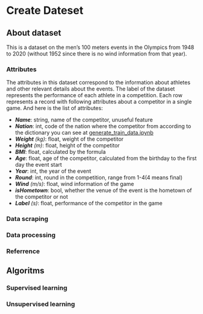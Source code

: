 # Create Dateset
## About dataset
This is a dataset on the men’s 100 meters events in the Olympics from 1948 to 2020 (without 1952 since there is no wind information from that year).
### Attributes
The attributes in this dataset correspond to the information about athletes and other relevant details about the events. The label of the dataset represents the performance of each athlete in a competition.
Each row represents a record with following attributes about a competitor in a single game. And here is the list of attributes:
- ***Name***:           string, name of the competitor, unuseful feature
- ***Nation***:         int, code of the nation where the competitor from according to the dictionary you can see at [generate_train_data.ipynb](https://github.com/ailuropodaWu/NYCU-AI-Capstone/blob/main/Project1/generate_train_data.ipynb)
- ***Weight*** *(kg)*:  float, weight of the competitor
- ***Height*** *(m)*:   float, height of the competitor
- ***BMI***:            float, calculated by the formula 
- ***Age***:            float, age of the competitor, calculated from the birthday to the first day the event start
- ***Year***:           int, the year of the event
- ***Round***:          int, round in the competition, range from 1-4(4 means final)
- ***Wind*** *(m/s)*:   float, wind information of the game
- ***isHometown***:     bool, whether the venue of the event is the hometown of the competitor or not
- ***Label*** *(s)*:    float, performance of the competitor in the game
### Data scraping

### Data processing
### Referrence
## Algoritms
### Supervised learning
### Unsupervised learning